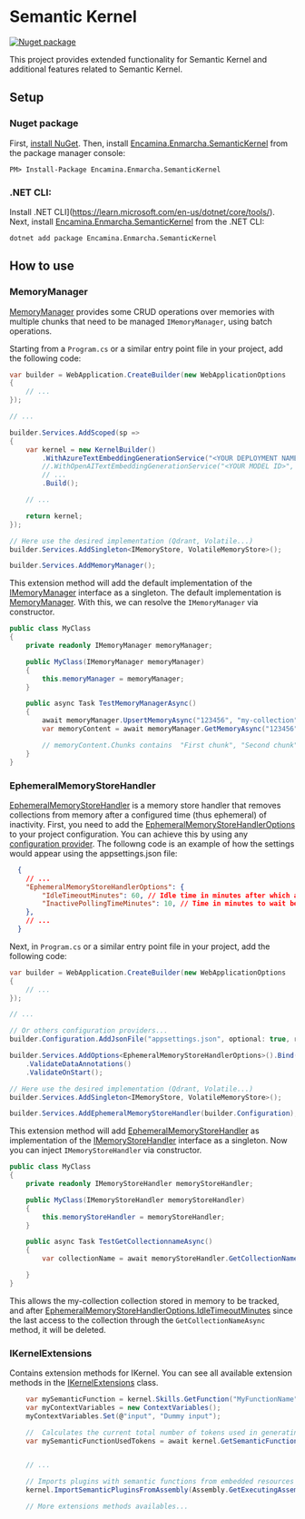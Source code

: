 ﻿# Semantic Kernel

[![Nuget package](https://img.shields.io/nuget/v/Encamina.Enmarcha.SemanticKernel)](https://www.nuget.org/packages/Encamina.Enmarcha.SemanticKernel)

This project provides extended functionality for Semantic Kernel and additional features related to Semantic Kernel.

## Setup

### Nuget package

First, [install NuGet](http://docs.nuget.org/docs/start-here/installing-nuget). Then, install [Encamina.Enmarcha.SemanticKernel](https://www.nuget.org/packages/Encamina.Enmarcha.SemanticKernel) from the package manager console:

    PM> Install-Package Encamina.Enmarcha.SemanticKernel

### .NET CLI:

Install .NET CLI](https://learn.microsoft.com/en-us/dotnet/core/tools/). Next, install [Encamina.Enmarcha.SemanticKernel](https://www.nuget.org/packages/Encamina.Enmarcha.SemanticKernel) from the .NET CLI:

    dotnet add package Encamina.Enmarcha.SemanticKernel

## How to use

### MemoryManager

[MemoryManager](./MemoryManager.cs) provides some CRUD operations over memories with multiple chunks that need to be managed `IMemoryManager`, using batch operations. 
 
Starting from a `Program.cs` or a similar entry point file in your project, add the following code:

```csharp
var builder = WebApplication.CreateBuilder(new WebApplicationOptions
{
    // ...
});

// ... 

builder.Services.AddScoped(sp =>
{
    var kernel = new KernelBuilder()
        .WithAzureTextEmbeddingGenerationService("<YOUR DEPLOYMENT NAME>", "<YOUR AZURE ENDPOINT>", "<YOUR API KEY>")
        //.WithOpenAITextEmbeddingGenerationService("<YOUR MODEL ID>", "<YOUR API KEY>")
        // ...
        .Build();

    // ...

    return kernel;
});

// Here use the desired implementation (Qdrant, Volatile...)
builder.Services.AddSingleton<IMemoryStore, VolatileMemoryStore>();

builder.Services.AddMemoryManager();
```

This extension method will add the default implementation of the [IMemoryManager](../Encamina.Enmarcha.SemanticKernel.Abstractions/IMemoryManager.cs) interface as a singleton. The default implementation is [MemoryManager](./MemoryManager.cs). With this, we can resolve the `IMemoryManager` via constructor.

```csharp
public class MyClass
{
    private readonly IMemoryManager memoryManager;

    public MyClass(IMemoryManager memoryManager)
    {
        this.memoryManager = memoryManager;
    }

    public async Task TestMemoryManagerAsync()
    {
        await memoryManager.UpsertMemoryAsync("123456", "my-collection", new List<string>() { "First chunk", "Second chunk", "Third chunk" }, CancellationToken.None);
        var memoryContent = await memoryManager.GetMemoryAsync("123456", "my-collection", CancellationToken.None);

        // memoryContent.Chunks contains  "First chunk", "Second chunk", "Third chunk" chunks
    }
}
```
### EphemeralMemoryStoreHandler

[EphemeralMemoryStoreHandler](./EphemeralMemoryStoreHandler.cs) is a memory store handler that removes collections from memory after a configured time (thus ephemeral) of inactivity. First, you need to add the [EphemeralMemoryStoreHandlerOptions](./Options/EphemeralMemoryStoreHandlerOptions.cs) to your project configuration. You can achieve this by using any [configuration provider](https://learn.microsoft.com/en-us/dotnet/core/extensions/configuration). The followng code is an example of how the settings would appear using the appsettings.json file:

```json
  {
    // ...
    "EphemeralMemoryStoreHandlerOptions": {    
        "IdleTimeoutMinutes": 60, // Idle time in minutes after which a memory is considered inactive and can be removed from the memory store.
        "InactivePollingTimeMinutes": 10, // Time in minutes to wait before polling for inactive memories
    },
    // ...
  }
```

Next, in `Program.cs` or a similar entry point file in your project, add the following code:

```csharp
var builder = WebApplication.CreateBuilder(new WebApplicationOptions
{
    // ...
});

// ... 

// Or others configuration providers...
builder.Configuration.AddJsonFile("appsettings.json", optional: true, reloadOnChange: true); 

builder.Services.AddOptions<EphemeralMemoryStoreHandlerOptions>().Bind(builder.Configuration.GetSection(nameof(EphemeralMemoryStoreHandlerOptions)))
    .ValidateDataAnnotations()
    .ValidateOnStart();

// Here use the desired implementation (Qdrant, Volatile...)
builder.Services.AddSingleton<IMemoryStore, VolatileMemoryStore>();

builder.Services.AddEphemeralMemoryStoreHandler(builder.Configuration);
```

This extension method will add [EphemeralMemoryStoreHandler](./EphemeralMemoryStoreHandler.cs.cs) as implementation of the [IMemoryStoreHandler](../Encamina.Enmarcha.SemanticKernel.Abstractions/IMemoryStoreHandler.cs) interface as a singleton. Now you can inject `IMemoryStoreHandler` via constructor.

```csharp
public class MyClass
{
    private readonly IMemoryStoreHandler memoryStoreHandler;

    public MyClass(IMemoryStoreHandler memoryStoreHandler)
    {
        this.memoryStoreHandler = memoryStoreHandler;
    }

    public async Task TestGetCollectionnameAsync()
    {
        var collectionName = await memoryStoreHandler.GetCollectionNameAsync("my-collection", CancellationToken.None);

    }
}
```

This allows the my-collection collection stored in memory to be tracked, and after [EphemeralMemoryStoreHandlerOptions.IdleTimeoutMinutes](./Options/EphemeralMemoryStoreHandlerOptions.cs) since the last access to the collection through the `GetCollectionNameAsync` method, it will be deleted.

### IKernelExtensions

Contains extension methods for IKernel. You can see all available extension methods in the [IKernelExtensions](./Extensions/IKernelExtensions.cs) class.

```csharp
    var mySemanticFunction = kernel.Skills.GetFunction("MyFunctionName");
    var myContextVariables = new ContextVariables();
    myContextVariables.Set(@"input", "Dummy input");

    //  Calculates the current total number of tokens used in generating a prompt of a mySemanticFunction from embedded resources in an assembly, using myContextVariables.
    var mySemanticFunctionUsedTokens = await kernel.GetSemanticFunctionUsedTokensAsync(mySemanticFunction, Assembly.GetExecutingAssembly(), myContextVariables, ILengthFunctions.LengthByTokenCount, CancellationToken.None);


    // ...

    // Imports plugins with semantic functions from embedded resources in an assembly that represents their prompt and configuration files.
    kernel.ImportSemanticPluginsFromAssembly(Assembly.GetExecutingAssembly());

    // More extensions methods availables...
```